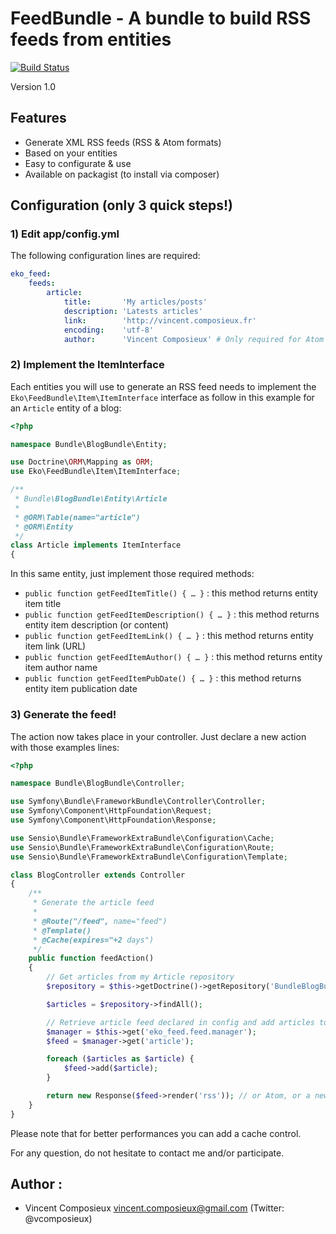 FeedBundle - A bundle to build RSS feeds from entities
=========================================================

[![Build Status](https://secure.travis-ci.org/eko/FeedBundle.png?branch=master)](http://travis-ci.org/eko/FeedBundle)

Version 1.0

Features
--------

 * Generate XML RSS feeds (RSS & Atom formats)
 * Based on your entities
 * Easy to configurate & use
 * Available on packagist (to install via composer)

Configuration (only 3 quick steps!)
-----------------------------------

### 1) Edit app/config.yml

The following configuration lines are required:

```yaml
eko_feed:
    feeds:
        article:
            title:       'My articles/posts'
            description: 'Latests articles'
            link:        'http://vincent.composieux.fr'
            encoding:    'utf-8'
            author:      'Vincent Composieux' # Only required for Atom feeds
```

### 2) Implement the ItemInterface

Each entities you will use to generate an RSS feed needs to implement the `Eko\FeedBundle\Item\ItemInterface` interface as follow in this example for an `Article` entity of a blog:

```php
<?php

namespace Bundle\BlogBundle\Entity;

use Doctrine\ORM\Mapping as ORM;
use Eko\FeedBundle\Item\ItemInterface;

/**
 * Bundle\BlogBundle\Entity\Article
 *
 * @ORM\Table(name="article")
 * @ORM\Entity
 */
class Article implements ItemInterface
{
```

In this same entity, just implement those required methods:

 * `public function getFeedItemTitle() { … }` : this method returns entity item title
 * `public function getFeedItemDescription() { … }` : this method returns entity item description (or content)
 * `public function getFeedItemLink() { … }` : this method returns entity item link (URL)
 * `public function getFeedItemAuthor() { … }` : this method returns entity item author name
 * `public function getFeedItemPubDate() { … }` : this method returns entity item publication date

### 3) Generate the feed!

The action now takes place in your controller. Just declare a new action with those examples lines:

```php
<?php

namespace Bundle\BlogBundle\Controller;

use Symfony\Bundle\FrameworkBundle\Controller\Controller;
use Symfony\Component\HttpFoundation\Request;
use Symfony\Component\HttpFoundation\Response;

use Sensio\Bundle\FrameworkExtraBundle\Configuration\Cache;
use Sensio\Bundle\FrameworkExtraBundle\Configuration\Route;
use Sensio\Bundle\FrameworkExtraBundle\Configuration\Template;

class BlogController extends Controller
{
    /**
     * Generate the article feed
     *
     * @Route("/feed", name="feed")
     * @Template()
     * @Cache(expires="+2 days")
     */
    public function feedAction()
    {
        // Get articles from my Article repository
        $repository = $this->getDoctrine()->getRepository('BundleBlogBundle:Article');

        $articles = $repository->findAll();

        // Retrieve article feed declared in config and add articles to the feed
        $manager = $this->get('eko_feed.feed.manager');
        $feed = $manager->get('article');

        foreach ($articles as $article) {
            $feed->add($article);
        }

        return new Response($feed->render('rss')); // or Atom, or a new formatter!
    }
}
```

Please note that for better performances you can add a cache control.

For any question, do not hesitate to contact me and/or participate.

Author :
--------

 * Vincent Composieux <vincent.composieux@gmail.com> (Twitter: @vcomposieux)
